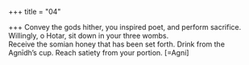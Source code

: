 +++
title = "04"

+++
 Convey the gods hither, you inspired poet, and perform sacrifice.  Willingly, o Hotar, sit down in your three wombs.  
Receive the somian honey that has been set forth. Drink from the  
Agnīdh’s cup. Reach satiety from your portion. [=Agni]  